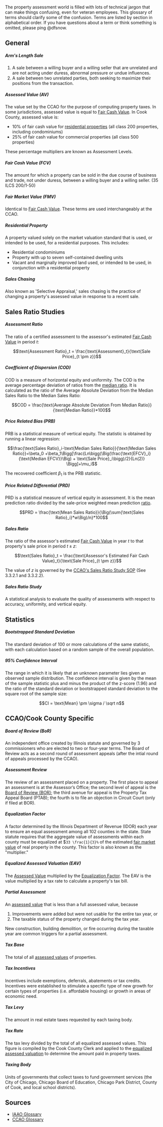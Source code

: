 The property assessment world is filled with lots of technical jargon that can make things confusing, even for veteran employees. This glossary of terms should clarify some of the confusion. Terms are listed by section in alphabetical order. If you have questions about a term or think something is omitted, please ping @dfsnow.

## General

##### Arm's Length Sale

1. A sale between a willing buyer and a willing seller that are unrelated and are not acting under duress, abnormal pressure or undue influences.
2. A sale between two unrelated parties, both seeking to maximize their positions from the transaction. 


##### Assessed Value (AV)

The value set by the CCAO for the purpose of computing property taxes. In some jurisdictions, assessed value is equal to [Fair Cash Value](#fair-cash-value-fcv). In Cook County, assessed value is:

   - 10% of fair cash value for [residential properties](#residential-property) (all class 200 properties, including condominiums)
   - 25% of fair cash value for commercial properties (all class 500 properties) 

These percentage multipliers are known as Assessment Levels.

##### Fair Cash Value (FCV)

The amount for which a property can be sold in the due course of business and trade, not under duress, between a willing buyer and a willing seller. (35 ILCS 200/1-50)

##### Fair Market Value (FMV)

Identical to [Fair Cash Value](#fair-cash-value-fcv). These terms are used interchangeably at the CCAO. 

##### Residential Property

A property valued solely on the market valuation standard that is used, or intended to be used, for a residential purposes. This includes:

* Residential condominiums
* Property with up to seven self-contained dwelling units
* Vacant and marginally improved land used, or intended to be used, in conjunction with a residential property

##### Sales Chasing

Also known as 'Selective Appraisal,' sales chasing is the practice of changing a property's assessed value in response to a recent sale.

## Sales Ratio Studies

##### Assessment Ratio

The ratio of a certified assessment to the assessor's estimated [Fair Cash Value](#fair-cash-value-fcv) in period $`t`$:

```math
\text{Assessment Ratio}_t = \frac{\text{Assessment}_t}{\text{Sale Price}_{t \pm z}}
```

##### Coefficient of Dispersion (COD)

COD is a measure of horizontal equity and uniformity. The COD is the average percentage deviation of ratios from the [median ratio](#sales-ratio). It is calculated as the ratio of the Average Absolute Deviation from the Median Sales Ratio to the Median Sales Ratio:

```math
COD = \frac{\text{Average Absolute Deviation From Median Ratio}}{\text{Median Ratio}}*100
```

##### Price Related Bias (PRB)

PRB is a statistical measure of vertical equity. The statistic is obtained by running a linear regression:

```math
\frac{\text{Sales Ratio}_i-\text{Median Sales Ratio}}{\text{Median Sales Ratio}}=\beta_0 +\beta_1\Bigg[\frac{Ln\bigg(\Big(\frac{\text{EFCV}_i}{\text{Median EFCV}}\Big) + \text{Sale Price}_i\bigg)/2}{Ln(2)} \Bigg]+\mu_i
```

The recovered coefficient $`\beta_1`$ is the PRB statistic.

##### Price Related Differential (PRD)

PRD is a statistical measure of vertical equity in assessment. It is the mean prediction ratio divided by the sale-price weighted mean prediction [ratio](#sales-ratio).

```math
PRD = \frac{\text{Mean Sales Ratio}}{\Big(\sum{\text{Sales Ratio}_i}*w\Big)/n}*100
```

##### Sales Ratio

The ratio of the assessor's estimated [Fair Cash Value](#fair-cash-value-fcv) in year $`t`$ to that property's sale price in period $`t \pm z`$:

```math
\text{Sales Ratio}_t = \frac{\text{Assessor's Estimated Fair Cash Value}_t}{\text{Sale Price}_{t \pm z}}
```

The value of $`z`$ is governed by the [CCAO's Sales Ratio Study SOP](/SOPs/Sales%20Ratio%20Studies) (See 3.3.2.1 and 3.3.2.2).

##### Sales Ratio Study

A statistical analysis to evaluate the quality of assessments with respect to accuracy, uniformity, and vertical equity.

## Statistics

##### Bootstrapped Standard Deviation

The standard deviation of 100 or more calculations of the same statistic, with each calculation based on a random sample of the overall population.

##### 95% Confidence Interval

The range in which it is likely that an unknown parameter lies given an observed sample distribution. The confidence interval is given by the mean of the sample statistic plus and minus the product of the z-score (1.96) and the ratio of the standard deviation or bootstrapped standard deviation to the square root of the sample size:

```math
CI = \text{Mean} \pm \sigma / \sqrt n
```

## CCAO/Cook County Specific

##### Board of Review (BoR)

An independent office created by Illinois statute and governed by 3 commissioners who are elected to two or four-year terms. The Board of Review acts as a second round of assessment appeals (after the intial round of appeals processed by the CCAO).

##### Assessment Review

The review of an assessment placed on a property. The first place to appeal an assessment is at the Assessor’s Office; the second level of appeal is the [Board of Review (BOR)](#board-of-review-bor); the third avenue for appeal is the Property Tax Appeal Board (PTAB); the fourth is to file an objection in Circuit Court (only if filed at BOR).

##### Equalization Factor

A factor determined by the Illinois Department of Revenue (IDOR) each year to ensure an equal assessment among all 102 counties in the state. State statute requires that the aggregate value of assessments within each county must be equalized at $`33 \frac{1}{3}%` of the estimated [fair market value](#fair-market-value-fmv) of real property in the county. This factor is also known as the "multiplier." 

##### Equalized Assessed Valuation (EAV)

The [Assessed Value](#assessed-value) multiplied by the [Equalization Factor](#equalization-factor). The EAV is the value multiplied by a tax rate to calculate a property's tax bill.

##### Partial Assessment

An [assessed value](#assessed-value) that is less than a full assessed value, because

1. Improvements were added but were not usable for the entire tax year, or
2. The taxable status of the property changed during the tax year. 

New construction, building demolition, or fire occurring during the taxable year are common triggers for a partial assessment.  

##### Tax Base

The total of all [assessed values](#assessed-value) of properties.

##### Tax Incentives

Incentives include exemptions, deferrals, abatements or tax credits. Incentives were established to stimulate a specific type of new growth for certain types of properties (i.e. affordable housing) or growth in areas of economic need.

##### Tax Levy

The amount in real estate taxes requested by each taxing body.

##### Tax Rate

The tax levy divided by the total of all equalized assessed values. This figure is compiled by the Cook County Clerk and applied to the [equalized assessed valuation](#equalized-assessed-value-eav) to determine the amount paid in property taxes.

##### Taxing Body

Units of governments that collect taxes to fund government services (the City of Chicago, Chicago Board of Education, Chicago Park District, County of Cook, and local school districts).

## Sources

* [IAAO Glossary](https://www.iaao.org/media/Pubs/IAAO_Glossary.pdf)
* [CCAO Glossary](https://www.cookcountyassessor.com/glossary)
